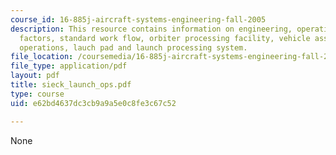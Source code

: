 ```yaml
---
course_id: 16-885j-aircraft-systems-engineering-fall-2005
description: This resource contains information on engineering, operations, human
  factors, standard work flow, orbiter processing facility, vehicle assembly building
  operations, lauch pad and launch processing system.
file_location: /coursemedia/16-885j-aircraft-systems-engineering-fall-2005/e62bd4637dc3cb9a9a5e0c8fe3c67c52_sieck_launch_ops.pdf
file_type: application/pdf
layout: pdf
title: sieck_launch_ops.pdf
type: course
uid: e62bd4637dc3cb9a9a5e0c8fe3c67c52

---
```

None